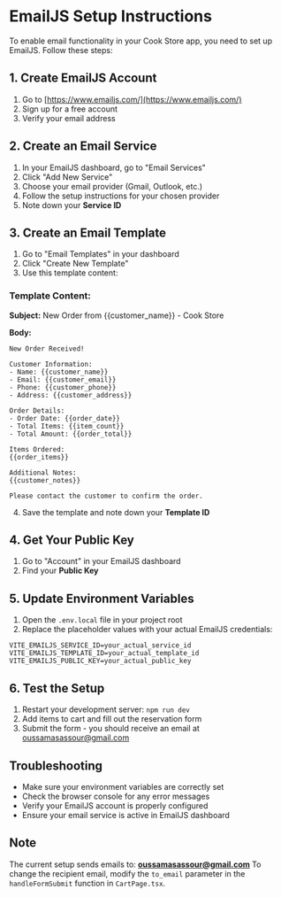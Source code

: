 # EmailJS Setup Instructions

To enable email functionality in your Cook Store app, you need to set up EmailJS. Follow these steps:

## 1. Create EmailJS Account
1. Go to [https://www.emailjs.com/](https://www.emailjs.com/)
2. Sign up for a free account
3. Verify your email address

## 2. Create an Email Service
1. In your EmailJS dashboard, go to "Email Services"
2. Click "Add New Service"
3. Choose your email provider (Gmail, Outlook, etc.)
4. Follow the setup instructions for your chosen provider
5. Note down your **Service ID**

## 3. Create an Email Template
1. Go to "Email Templates" in your dashboard
2. Click "Create New Template"
3. Use this template content:

### Template Content:
**Subject:** New Order from {{customer_name}} - Cook Store

**Body:**
```
New Order Received!

Customer Information:
- Name: {{customer_name}}
- Email: {{customer_email}}
- Phone: {{customer_phone}}
- Address: {{customer_address}}

Order Details:
- Order Date: {{order_date}}
- Total Items: {{item_count}}
- Total Amount: {{order_total}}

Items Ordered:
{{order_items}}

Additional Notes:
{{customer_notes}}

Please contact the customer to confirm the order.
```

4. Save the template and note down your **Template ID**

## 4. Get Your Public Key
1. Go to "Account" in your EmailJS dashboard
2. Find your **Public Key**

## 5. Update Environment Variables
1. Open the `.env.local` file in your project root
2. Replace the placeholder values with your actual EmailJS credentials:

```env
VITE_EMAILJS_SERVICE_ID=your_actual_service_id
VITE_EMAILJS_TEMPLATE_ID=your_actual_template_id
VITE_EMAILJS_PUBLIC_KEY=your_actual_public_key
```

## 6. Test the Setup
1. Restart your development server: `npm run dev`
2. Add items to cart and fill out the reservation form
3. Submit the form - you should receive an email at oussamasassour@gmail.com

## Troubleshooting
- Make sure your environment variables are correctly set
- Check the browser console for any error messages
- Verify your EmailJS account is properly configured
- Ensure your email service is active in EmailJS dashboard

## Note
The current setup sends emails to: **oussamasassour@gmail.com**
To change the recipient email, modify the `to_email` parameter in the `handleFormSubmit` function in `CartPage.tsx`.
